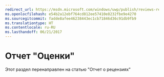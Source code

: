 ```yaml
---
redirect_url: https://msdn.microsoft.com/windows/uwp/publish/reviews-report
ms.openlocfilehash: e54b2a12ebf764cd812ee57410e8232fbe9e4270
ms.sourcegitcommit: fadde8afee46238443ec1cb71846d36c91db9fb9
ms.translationtype: HT
ms.contentlocale: ru-RU
ms.lasthandoff: 06/21/2017
---
```

# <a name="ratings-report"></a>Отчет "Оценки"

Этот раздел перенаправлен на статью "Отчет о рецензиях"

 

 
